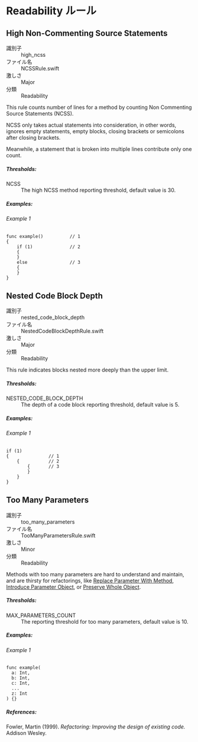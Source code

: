 # Readability ルール

## High Non-Commenting Source Statements

<dl>
<dt>識別子</dt>
<dd>high_ncss</dd>
<dt>ファイル名</dt>
<dd>NCSSRule.swift</dd>
<dt>激しさ</dt>
<dd>Major</dd>
<dt>分類</dt>
<dd>Readability</dd>
</dl>

This rule counts number of lines for a method by
counting Non Commenting Source Statements (NCSS).

NCSS only takes actual statements into consideration,
in other words, ignores empty statements, empty blocks,
closing brackets or semicolons after closing brackets.

Meanwhile, a statement that is broken into multiple lines contribute only one count.

##### Thresholds:

<dl>
<dt>NCSS</dt>
<dd>The high NCSS method reporting threshold, default value is 30.</dd>
</dl>

##### Examples:

###### Example 1

```
func example()          // 1
{
    if (1)              // 2
    {
    }
    else                // 3
    {
    }
}
```


## Nested Code Block Depth

<dl>
<dt>識別子</dt>
<dd>nested_code_block_depth</dd>
<dt>ファイル名</dt>
<dd>NestedCodeBlockDepthRule.swift</dd>
<dt>激しさ</dt>
<dd>Major</dd>
<dt>分類</dt>
<dd>Readability</dd>
</dl>

This rule indicates blocks nested more deeply than the upper limit.

##### Thresholds:

<dl>
<dt>NESTED_CODE_BLOCK_DEPTH</dt>
<dd>The depth of a code block reporting threshold, default value is 5.</dd>
</dl>

##### Examples:

###### Example 1

```
if (1)
{               // 1
    {           // 2
        {       // 3
        }
    }
}
```


## Too Many Parameters

<dl>
<dt>識別子</dt>
<dd>too_many_parameters</dd>
<dt>ファイル名</dt>
<dd>TooManyParametersRule.swift</dd>
<dt>激しさ</dt>
<dd>Minor</dd>
<dt>分類</dt>
<dd>Readability</dd>
</dl>

Methods with too many parameters are hard to understand and maintain,
and are thirsty for refactorings, like
[Replace Parameter With Method](http://www.refactoring.com/catalog/replaceParameterWithMethod.html),
[Introduce Parameter Object](http://www.refactoring.com/catalog/introduceParameterObject.html),
or
[Preserve Whole Object](http://www.refactoring.com/catalog/preserveWholeObject.html).

##### Thresholds:

<dl>
<dt>MAX_PARAMETERS_COUNT</dt>
<dd>The reporting threshold for too many parameters, default value is 10.</dd>
</dl>

##### Examples:

###### Example 1

```
func example(
  a: Int,
  b: Int,
  c: Int,
  ...
  z: Int
) {}
```

##### References:

Fowler, Martin (1999). *Refactoring: Improving the design of existing code.* Addison Wesley.
